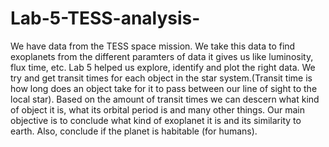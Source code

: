 # Lab-5-TESS-analysis-
We have data  from the TESS space mission. We take this data to find exoplanets from the different paramters of data it gives us like luminosity, flux time, etc. Lab 5 helped us explore, identify and plot the right data. We try and get transit times for each object in the star system.(Transit time is how long does an object take for it to pass between our line of sight to the local star). Based on the amount of transit times we can descern what kind of object it is, what its orbital period is and many other things. Our main objective is to conclude what kind of exoplanet it is and its similarity to earth. Also, conclude if the planet is habitable (for humans).
